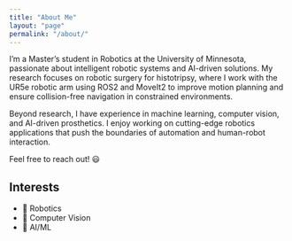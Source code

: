 ```yaml
---
title: "About Me"
layout: "page"
permalink: "/about/"
---
```


I’m a Master’s student in Robotics at the University of Minnesota, passionate about intelligent robotic systems and AI-driven solutions. My research focuses on robotic surgery for histotripsy, where I work with the UR5e robotic arm using ROS2 and MoveIt2 to improve motion planning and ensure collision-free navigation in constrained environments.

Beyond research, I have experience in machine learning, computer vision, and AI-driven prosthetics. I enjoy working on cutting-edge robotics applications that push the boundaries of automation and human-robot interaction.

Feel free to reach out! 😃
    
## Interests  
- 🤖 Robotics  
- 👀 Computer Vision  
- 🧠 AI/ML  
